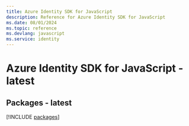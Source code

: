```yaml
---
title: Azure Identity SDK for JavaScript
description: Reference for Azure Identity SDK for JavaScript
ms.date: 08/01/2024
ms.topic: reference
ms.devlang: javascript
ms.service: identity
---
```

# Azure Identity SDK for JavaScript - latest
## Packages - latest
[!INCLUDE [packages](identity-index.md)]